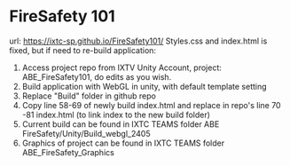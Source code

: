 # FireSafety 101
url: https://ixtc-sp.github.io/FireSafety101/
Styles.css and index.html is fixed, but if need to re-build application:
1) Access project repo from IXTV Unity Account, project: ABE_FireSafety101, do edits as you wish.
2) Build application with WebGL in unity, with default template setting
3) Replace "Build" folder in github repo
4) Copy line 58-69 of newly build index.html and replace in repo's line 70 -81 index.html (to link index to the new build folder)
5) Current build can be found in IXTC TEAMS folder ABE FireSafety/Unity/Build_webgl_2405
6) Graphics of project can be found in IXTC TEAMS folder ABE_FireSafety_Graphics
